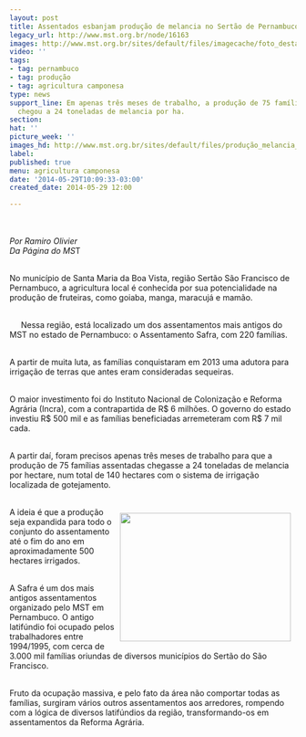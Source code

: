 ```yaml
---
layout: post
title: Assentados esbanjam produção de melancia no Sertão de Pernambuco
legacy_url: http://www.mst.org.br/node/16163
images: http://www.mst.org.br/sites/default/files/imagecache/foto_destaque/produção_melancia_PE!.jpg
video: ''
tags:
- tag: pernambuco
- tag: produção
- tag: agricultura camponesa
type: news
support_line: Em apenas três meses de trabalho, a produção de 75 famílias assentadas
  chegou a 24 toneladas de melancia por ha.
section: 
hat: ''
picture_week: ''
images_hd: http://www.mst.org.br/sites/default/files/produção_melancia_PE!.jpg
label: 
published: true
menu: agricultura camponesa
date: '2014-05-29T10:09:33-03:00'
created_date: 2014-05-29 12:00

---
```

<p><em><img style="margin: 10px;" src="http://www.mst.org.br/sites/default/files/produ%C3%A7%C3%A3o_melancia_PE.jpg" alt=""><br></em></p><p><em>Por Ramiro Olivier<br>Da Página do MS</em>T</p><p><br>No município de Santa Maria da Boa Vista, região Sertão São Francisco de Pernambuco, a agricultura local é conhecida por sua potencialidade na produção de fruteiras, como goiaba, manga, maracujá e mamão.</p><p><br><img style="float: left; margin-left: 10px; margin-right: 10px; margin-top: 5px; margin-bottom: 5px;" src="http://www.mst.org.br/sites/default/files/foto%20sa_0.jpg" alt="">Nessa região, está localizado um dos assentamentos mais antigos do MST no estado de Pernambuco: o Assentamento Safra, com 220 famílias.</p><p><br>A partir de muita luta, as famílias conquistaram em 2013 uma adutora para irrigação de terras que antes eram consideradas sequeiras.</p><p><br>O maior investimento foi do Instituto Nacional de Colonização e Reforma Agrária (Incra), com a contrapartida de R$ 6 milhões. O governo do estado investiu R$ 500 mil e as famílias beneficiadas arremeteram com R$ 7 mil cada.</p><p><br>A partir daí, foram precisos apenas três meses de trabalho para que a produção de 75 famílias assentadas chegasse a 24 toneladas de melancia por hectare, num total de 140 hectares com o sistema de irrigação localizada de gotejamento.</p><p><br><img style="margin: 10px; float: right;" src="http://www.mst.org.br/sites/default/files/r%20%281%29.jpg" alt="" width="300" height="225">A ideia é que a produção seja expandida para todo o conjunto do assentamento até o fim do ano em aproximadamente 500 hectares irrigados. &nbsp;</p><p><br>A Safra é um dos mais antigos assentamentos organizado pelo MST em Pernambuco. O antigo latifúndio foi ocupado pelos trabalhadores entre 1994/1995, com cerca de 3.000 mil famílias oriundas de diversos municípios do Sertão do São Francisco.&nbsp;</p><p><br>Fruto da ocupação massiva, e pelo fato da área não comportar todas as famílias, surgiram vários outros assentamentos aos arredores, rompendo com a lógica de diversos latifúndios da região, transformando-os em assentamentos da Reforma Agrária.</p><div><img style="margin: 10px;" src="http://www.mst.org.br/sites/default/files/produ%C3%A7a%C3%B5%20safra%20%282%29.jpg" alt=""></div>

